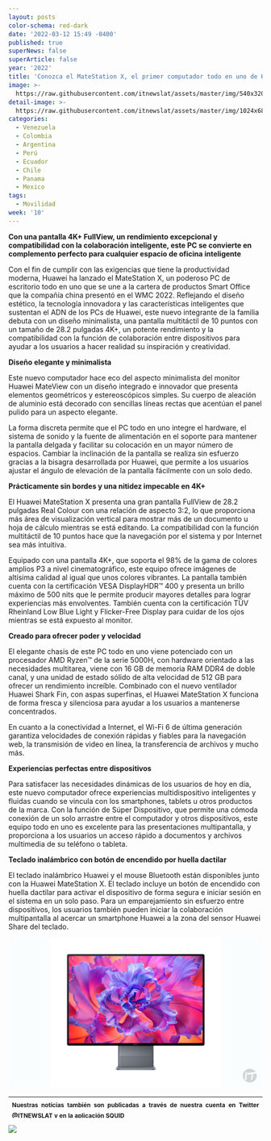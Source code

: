 ```yaml
---
layout: posts
color-schema: red-dark
date: '2022-03-12 15:49 -0400'
published: true
superNews: false
superArticle: false
year: '2022'
title: 'Conozca el MateStation X, el primer computador todo en uno de Huawei '
image: >-
  https://raw.githubusercontent.com/itnewslat/assets/master/img/540x320/Huawei-AIO-p.jpg
detail-image: >-
  https://raw.githubusercontent.com/itnewslat/assets/master/img/1024x680/Huawei-AIO-g.jpg
categories:
  - Venezuela
  - Colombia
  - Argentina
  - Perú
  - Ecuador
  - Chile
  - Panama
  - Mexico
tags:
  - Movilidad
week: '10'
---
```

**Con una pantalla 4K+ FullView, un rendimiento excepcional y compatibilidad con la colaboración inteligente, este PC se convierte en complemento perfecto para cualquier espacio de oficina inteligente**
 
Con el fin de cumplir con las exigencias que tiene la productividad moderna, Huawei ha lanzado el MateStation X, un poderoso PC de escritorio todo en uno que se une a la cartera de productos Smart Office que la compañía china presentó en el WMC 2022. Reflejando el diseño estético, la tecnología innovadora y las características inteligentes que sustentan el ADN de los PCs de Huawei, este nuevo integrante de la familia debuta con un diseño minimalista, una pantalla multitáctil de 10 puntos con un tamaño de 28.2 pulgadas 4K+, un potente rendimiento y la compatibilidad con la función de colaboración entre dispositivos para ayudar a los usuarios a hacer realidad su inspiración y creatividad.   

**Diseño elegante y minimalista**

Este nuevo computador hace eco del aspecto minimalista del monitor Huawei MateView con un diseño integrado e innovador que presenta elementos geométricos y estereoscópicos simples. Su cuerpo de aleación de aluminio está decorado con sencillas líneas rectas que acentúan el panel pulido para un aspecto elegante. 

La forma discreta permite que el PC todo en uno integre el hardware, el sistema de sonido y la fuente de alimentación en el soporte para mantener la pantalla delgada y facilitar su colocación en un mayor número de espacios. Cambiar la inclinación de la pantalla se realiza sin esfuerzo gracias a la bisagra desarrollada por Huawei, que permite a los usuarios ajustar el ángulo de elevación de la pantalla fácilmente con un solo dedo. 

**Prácticamente sin bordes y una nitidez impecable en 4K+**

El Huawei MateStation X presenta una gran pantalla FullView de 28.2 pulgadas Real Colour con una relación de aspecto 3:2, lo que proporciona más área de visualización vertical para mostrar más de un documento u hoja de cálculo mientras se está editando. La compatibilidad con la función multitáctil de 10 puntos hace que la navegación por el sistema y por Internet sea más intuitiva. 

Equipado con una pantalla 4K+, que soporta el 98% de la gama de colores amplios P3 a nivel cinematográfico, este equipo ofrece imágenes de altísima calidad al igual que unos colores vibrantes. La pantalla también cuenta con la certificación VESA DisplayHDR™ 400 y presenta un brillo máximo de 500 nits que le permite producir mayores detalles para lograr experiencias más envolventes. También cuenta con la certificación TÜV Rheinland Low Blue Light y Flicker-Free Display para cuidar de los ojos mientras se está expuesto al monitor. 

**Creado para ofrecer poder y velocidad**

El elegante chasis de este PC todo en uno viene potenciado con un procesador AMD Ryzen™ de la serie 5000H, con hardware orientado a las necesidades multitarea, viene con 16 GB de memoria RAM DDR4 de doble canal, y una unidad de estado sólido de alta velocidad de 512 GB para ofrecer un rendimiento increíble. Combinado con el nuevo ventilador Huawei Shark Fin, con aspas superfinas, el Huawei MateStation X funciona de forma fresca y silenciosa para ayudar a los usuarios a mantenerse concentrados.  

En cuanto a la conectividad a Internet, el Wi-Fi 6 de última generación garantiza velocidades de conexión rápidas y fiables para la navegación web, la transmisión de video en línea, la transferencia de archivos y mucho más.   

**Experiencias perfectas entre dispositivos**

Para satisfacer las necesidades dinámicas de los usuarios de hoy en día, este nuevo computador ofrece experiencias multidispositivo inteligentes y fluidas cuando se vincula con los smartphones, tablets u otros productos de la marca. Con la función de Súper Dispositivo, que permite una cómoda conexión de un solo arrastre entre el computador y otros dispositivos, este equipo todo en uno es excelente para las presentaciones multipantalla, y proporciona a los usuarios un acceso rápido a documentos y archivos multimedia de su teléfono o tableta. 

**Teclado inalámbrico con botón de encendido por huella dactilar**

El teclado inalámbrico Huawei y el mouse Bluetooth están disponibles junto con la Huawei MateStation X. El teclado incluye un botón de encendido con huella dactilar para activar el dispositivo de forma segura e iniciar sesión en el sistema en un solo paso. Para un emparejamiento sin esfuerzo entre dispositivos, los usuarios también pueden iniciar la colaboración multipantalla al acercar un smartphone Huawei a la zona del sensor Huawei Share del teclado. 

![](https://raw.githubusercontent.com/itnewslat/assets/master/img/540x320/Huawei-AIO-p.jpg)

<table style="height: 42px;" width="569">
<tbody>
<tr>
<td style="text-align: justify;"><sub><strong>Nuestras noticias también son publicadas a través de nuestra cuenta en Twitter <a href="https://twitter.com/itnewslat?lang=es">@ITNEWSLAT</a> y en la aplicación <a href="https://squidapp.co/en/">SQUID</a></strong></sub></td>
</tr>
</tbody>
</table>

<img src="https://tracker.metricool.com/c3po.jpg?hash=56f88a41e39ab42c063cc51676587a04"/>
